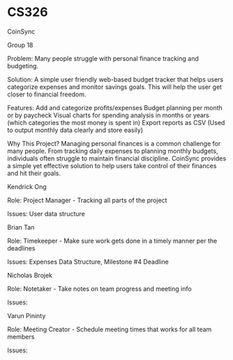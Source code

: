 # CS326
CoinSync

Group 18

Problem: Many people struggle with personal finance tracking and budgeting.

Solution: A simple user friendly web-based budget tracker that helps users categorize expenses and monitor savings goals. This will help the user get closer to financial freedom. 

Features:
Add and categorize profits/expenses
Budget planning per month or by paycheck
Visual charts for spending analysis in months or years (which categories the most money is spent in)
Export reports as CSV (Used to output monthly data clearly and store easily)

Why This Project? 
Managing personal finances is a common challenge for many people. From tracking daily expenses to planning monthly budgets, individuals often struggle to maintain financial discipline. CoinSync provides a simple yet effective solution to help users take control of their finances and hit their goals.

Kendrick Ong

Role: Project Manager - Tracking all parts of the project

Issues: User data structure

Brian Tan

Role: Timekeeper - Make sure work gets done in a timely manner per the deadlines

Issues: Expenses Data Structure, Milestone #4 Deadline

Nicholas Brojek

Role: Notetaker - Take notes on team progress and meeting info

Issues: 

Varun Pininty

Role: Meeting Creator - Schedule meeting times that works for all team members

Issues: 
